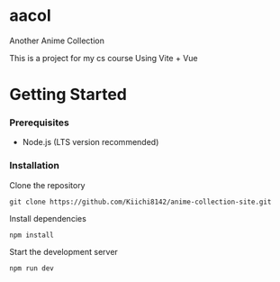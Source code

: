 # aacol
Another Anime Collection

This is a project for my cs course
Using Vite + Vue

# Getting Started

### Prerequisites

- Node.js (LTS version recommended)

### Installation

Clone the repository
```
git clone https://github.com/Kiichi8142/anime-collection-site.git
```

Install dependencies
```
npm install
```

Start the development server
```
npm run dev
```
